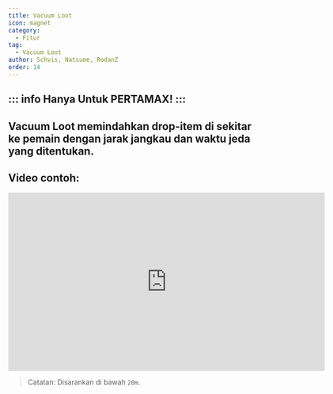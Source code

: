 ```yaml
---
title: Vacuum Loot
icon: magnet
category:
  - Fitur
tag:
  - Vacuum Loot
author: Schvis, Natsume, RodanZ
order: 14
---
```

::: info Hanya Untuk PERTAMAX!
:::
---
## Vacuum Loot memindahkan drop-item di sekitar ke pemain dengan jarak jangkau dan waktu jeda yang ditentukan.

## Video contoh:

<div class="iframe-container"><iframe width="640" height="360" src="https://www.youtube.com/embed/iMElTsNF77c?list=PL5eI1Tb64p56g27qfYk7VuFTz4FK6YrKa" title="Korepi - Vacuum Loot" frameborder="0" allow="accelerometer; autoplay; clipboard-write; encrypted-media; gyroscope; picture-in-picture; web-share" allowfullscreen></iframe></div>

> Catatan: Disarankan di bawah `20m`.
